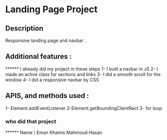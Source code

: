 # Landing Page Project
## Description 
Responsive landing page and navbar .

## Additional features :
******  I already did my project in these steps
1- I built a navbar in JS
2- I made an active class for sections and links
3- I did a smooth scroll for the window
4- I did a responsive navbar by CSS


## APIS, and methods used :
1- Element.addEventListener
2-Element.getBoundingClientRect
3- for loop

### who did that project 
****** Name \  Eman Khamis Mahmoud Hasan

